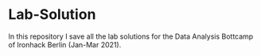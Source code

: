 # Lab-Solution

In this repository I save all the lab solutions for the Data Analysis Bottcamp of Ironhack Berlin (Jan-Mar 2021).
